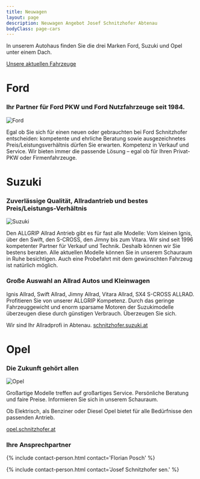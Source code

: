 ```yaml
---
title: Neuwagen
layout: page
description: Neuwagen Angebot Josef Schnitzhofer Abtenau
bodyClass: page-cars
---
```


In unserem Autohaus finden Sie die drei Marken Ford, Suzuki und Opel unter einem Dach.

<a href="https://fahrzeuge.schnitzhofer.at" class="button">Unsere aktuellen Fahrzeuge</a>
# Ford
### Ihr Partner für Ford PKW und Ford Nutzfahrzeuge seit 1984.

<img src="{{ 'images/photos/ford.jpg' | relative_url }}" alt="Ford"/>

Egal ob Sie sich für einen neuen oder gebrauchten bei Ford Schnitzhofer entscheiden: kompetente und ehrliche Beratung sowie ausgezeichnetes Preis/Leistungsverhältnis dürfen Sie erwarten. Kompetenz in Verkauf und Service. Wir bieten immer die passende Lösung – egal ob für Ihren Privat-PKW oder Firmenfahrzeuge.

# Suzuki
### Zuverlässige Qualität, Allradantrieb und bestes Preis/Leistungs-Verhältnis

<img src="{{ 'images/photos/suzuki.JPG' | relative_url }}" alt="Suzuki"/>

Den ALLGRIP Allrad Antrieb gibt es für fast alle Modelle: Vom kleinen Ignis, über den Swift, den S-CROSS, den Jimny bis zum Vitara. Wir sind seit 1996 kompetenter Partner für Verkauf und Technik. Deshalb können wir Sie bestens beraten. Alle aktuellen Modelle können Sie in unserem Schauraum in Ruhe besichtigen. Auch eine Probefahrt mit dem gewünschten Fahrzeug ist natürlich möglich.

### Große Auswahl an Allrad Autos und Kleinwagen

Ignis Allrad, Swift Allrad, Jimny Allrad, Vitara Allrad, SX4 S-CROSS ALLRAD. Profitieren Sie von unserer ALLGRIP Kompetenz. Durch das geringe Fahrzeuggewicht und enorm sparsame Motoren der Suzukimodelle überzeugen diese durch günstigen Verbrauch. Überzeugen Sie sich.

Wir sind Ihr Allradprofi in Abtenau.
[schnitzhofer.suzuki.at](https://schnitzhofer.suzuki.at)

# Opel
### Die Zukunft gehört allen

<img src="{{ 'images/photos/opel.jpg' | relative_url }}" alt="Opel"/>

Großartige Modelle treffen auf großartiges Service. Persönliche Beratung und faire Preise. Informieren Sie sich in unserem Schauraum.

Ob Elektrisch, als Benziner oder Diesel Opel bietet für alle Bedürfnisse den passenden Antrieb.

[opel.schnitzhofer.at](https://opel.schnitzhofer.at)

### Ihre Ansprechpartner
{% include contact-person.html contact='Florian Posch' %}

{% include contact-person.html contact='Josef Schnitzhofer sen.' %}


